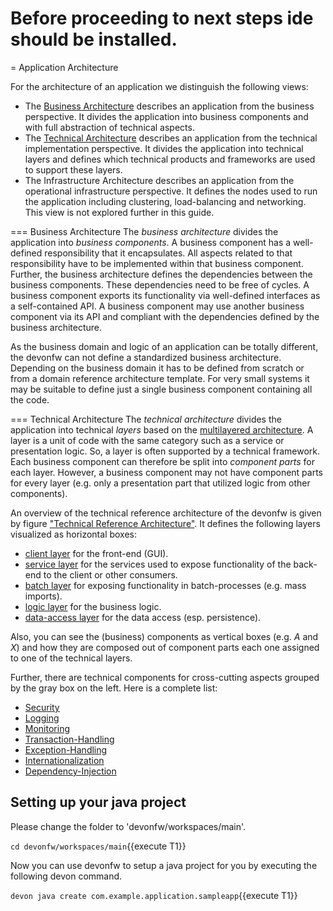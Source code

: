 Before proceeding to next steps ide should be installed.
====

= Application Architecture

For the architecture of an application we distinguish the following views:

* The [Business Architecture](https://github.com/devonfw/devon4j/blob/master/documentation/architecture.asciidoc#business-architecture) describes an application from the business perspective. It divides the application into business components and with full abstraction of technical aspects.
* The [Technical Architecture](https://github.com/devonfw/devon4j/blob/master/documentation/architecture.asciidoc#technical-architecture) describes an application from the technical implementation perspective. It divides the application into technical layers and defines which technical products and frameworks are used to support these layers.
* The Infrastructure Architecture describes an application from the operational infrastructure perspective. It defines the nodes used to run the application including clustering, load-balancing and networking. This view is not explored further in this guide.

=== Business Architecture
The _business architecture_ divides the application into _business components_. A business component has a well-defined responsibility that it encapsulates. All aspects related to that responsibility have to be implemented within that business component. Further, the business architecture defines the dependencies between the business components. These dependencies need to be free of cycles. A business component exports its functionality via well-defined interfaces as a self-contained API. A business component may use another business component via its API and compliant with the dependencies defined by the business architecture.

As the business domain and logic of an application can be totally different, the devonfw can not define a standardized business architecture. Depending on the business domain it has to be defined from scratch or from a domain reference architecture template. For very small systems it may be suitable to define just a single business component containing all the code.

=== Technical Architecture
The _technical architecture_ divides the application into technical _layers_ based on the [multilayered architecture](http://en.wikipedia.org/wiki/Multilayered_architecture). A layer is a unit of code with the same category such as a service or presentation logic. So, a layer is often supported by a technical framework. Each business component can therefore be split into _component parts_ for each layer. However, a business component may not have component parts for every layer (e.g. only a presentation part that utilized logic from other components).

An overview of the technical reference architecture of the devonfw is given by figure [&#34;Technical Reference Architecture&#34;](https://github.com/devonfw/devon4j/blob/master/documentation/architecture.asciidoc#img-t-architecture).
It defines the following layers visualized as horizontal boxes:

* [client layer](https://github.com/devonfw/devon4j/blob/master/documentation/guide-client-layer.asciidoc) for the front-end (GUI).
* [service layer](https://github.com/devonfw/devon4j/blob/master/documentation/guide-service-layer.asciidoc) for the services used to expose functionality of the
back-end to the client or other consumers.
* [batch layer](https://github.com/devonfw/devon4j/blob/master/documentation/guide-batch-layer.asciidoc) for exposing functionality in batch-processes (e.g. mass imports).
* [logic layer](https://github.com/devonfw/devon4j/blob/master/documentation/guide-logic-layer.asciidoc) for the business logic.
* [data-access layer](https://github.com/devonfw/devon4j/blob/master/documentation/guide-dataaccess-layer.asciidoc) for the data access (esp. persistence).

Also, you can see the (business) components as vertical boxes (e.g. _A_ and _X_) and how they are composed out of component parts each one assigned to one of the technical layers.

Further, there are technical components for cross-cutting aspects grouped by the gray box on the left. Here is a complete list:

* [Security](https://github.com/devonfw/devon4j/blob/master/documentation/guide-security.asciidoc)
* [Logging](https://github.com/devonfw/devon4j/blob/master/documentation/guide-logging.asciidoc)
* [Monitoring](https://github.com/devonfw/devon4j/blob/master/documentation/guide-monitoring.asciidoc)
* [Transaction-Handling](https://github.com/devonfw/devon4j/blob/master/documentation/guide-transactions.asciidoc)
* [Exception-Handling](https://github.com/devonfw/devon4j/blob/master/documentation/guide-exceptions.asciidoc)
* [Internationalization](https://github.com/devonfw/devon4j/blob/master/documentation/guide-i18n.asciidoc)
* [Dependency-Injection](https://github.com/devonfw/devon4j/blob/master/documentation/guide-dependency-injection.asciidoc)


## Setting up your java project

Please change the folder to &#39;devonfw/workspaces/main&#39;.

`cd devonfw/workspaces/main`{{execute T1}}

Now you can use devonfw to setup a java project for you by executing the following devon command.

`devon java create com.example.application.sampleapp`{{execute T1}}

